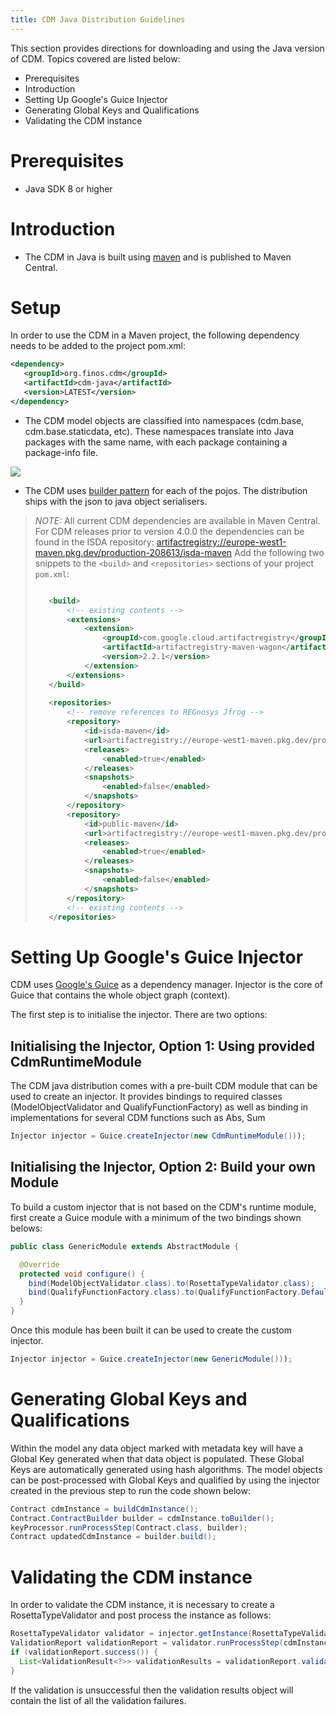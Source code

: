 ```yaml
---
title: CDM Java Distribution Guidelines
---
```


This section provides directions for downloading and using the Java
version of CDM. Topics covered are listed below:

-   Prerequisites
-   Introduction
-   Setting Up Google's Guice Injector
-   Generating Global Keys and Qualifications
-   Validating the CDM instance

# Prerequisites

-   Java SDK 8 or higher

# Introduction

-   The CDM in Java is built using [maven](https://maven.apache.org) and is published to Maven
    Central.

# Setup

In order to use the CDM in a Maven project, the following dependency
needs to be added to the project pom.xml:

``` xml
<dependency>
   <groupId>org.finos.cdm</groupId>
   <artifactId>cdm-java</artifactId>
   <version>LATEST</version>
</dependency>
```

-   The CDM model objects are classified into namespaces (cdm.base,
    cdm.base.staticdata, etc). These namespaces translate into Java
    packages with the same name, with each package containing a
    package-info file.

![](/img/cdm-distribution.png)

-   The CDM uses [builder pattern](https://en.wikipedia.org/wiki/Builder_pattern) for each of the pojos. The
    distribution ships with the json to java object serialisers.

> _NOTE:_ All current CDM dependencies are available in Maven Central.
> For CDM releases prior to version 4.0.0 the dependencies can be found in the ISDA repository: <artifactregistry://europe-west1-maven.pkg.dev/production-208613/isda-maven>
> Add the following two snippets to the `<build>` and `<repositories>` sections of your project `pom.xml`:
>
> ``` xml
>
>    <build>
>        <!-- existing contents -->
>        <extensions>
>            <extension>
>                <groupId>com.google.cloud.artifactregistry</groupId>
>                <artifactId>artifactregistry-maven-wagon</artifactId>
>                <version>2.2.1</version>
>            </extension>
>        </extensions>
>    </build>
>    
>    <repositories>
>        <!-- remove references to REGnosys Jfrog -->
>        <repository>
>            <id>isda-maven</id>
>            <url>artifactregistry://europe-west1-maven.pkg.dev/production-208613/isda-maven</url>
>            <releases>
>                <enabled>true</enabled>
>            </releases>
>            <snapshots>
>                <enabled>false</enabled>
>            </snapshots>
>        </repository>
>        <repository>
>            <id>public-maven</id>
>            <url>artifactregistry://europe-west1-maven.pkg.dev/production-208613/public-maven</url>
>            <releases>
>                <enabled>true</enabled>
>            </releases>
>            <snapshots>
>                <enabled>false</enabled>
>            </snapshots>
>        </repository>
>        <!-- existing contents -->
>    </repositories>
>```

# Setting Up Google's Guice Injector

CDM uses [Google's Guice](https://github.com/google/guice) as a dependency manager. Injector is the
core of Guice that contains the whole object graph (context).

The first step is to initialise the injector. There are two options:

## Initialising the Injector, Option 1: Using provided CdmRuntimeModule

The CDM java distribution comes with a pre-built CDM module that can be
used to create an injector. It provides bindings to required classes
(ModelObjectValidator and QualifyFunctionFactory) as well as binding in
implementations for several CDM functions such as Abs, Sum

``` Java
Injector injector = Guice.createInjector(new CdmRuntimeModule()));
```

## Initialising the Injector, Option 2: Build your own Module

To build a custom injector that is not based on the CDM's runtime
module, first create a Guice module with a minimum of the two bindings
shown belows:

``` Java
public class GenericModule extends AbstractModule {

  @Override
  protected void configure() {
    bind(ModelObjectValidator.class).to(RosettaTypeValidator.class);
    bind(QualifyFunctionFactory.class).to(QualifyFunctionFactory.Default.class);
  }
}
```

Once this module has been built it can be used to create the custom
injector.

``` Java
Injector injector = Guice.createInjector(new GenericModule()));
```

# Generating Global Keys and Qualifications

Within the model any data object marked with metadata key will have a
Global Key generated when that data object is populated. These Global
Keys are automatically generated using hash algorithms. The model
objects can be post-processed with Global Keys and qualified by using
the injector created in the previous step to run the code shown below:

``` Java
Contract cdmInstance = buildCdmInstance();
Contract.ContractBuilder builder = cdmInstance.toBuilder();
keyProcessor.runProcessStep(Contract.class, builder);
Contract updatedCdmInstance = builder.build();
```

# Validating the CDM instance

In order to validate the CDM instance, it is necessary to create a
RosettaTypeValidator and post process the instance as follows:

``` Java
RosettaTypeValidator validator = injector.getInstance(RosettaTypeValidator.class);
ValidationReport validationReport = validator.runProcessStep(cdmInstance.getClass(), cdmInstance.toBuilder());
if (validationReport.success()) {
  List<ValidationResult<?>> validationResults = validationReport.validationFailures();
}
```

If the validation is unsuccessful then the validation results object
will contain the list of all the validation failures.

